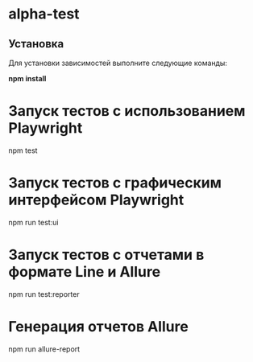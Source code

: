 # alpha-test

## Установка

Для установки зависимостей выполните следующие команды:

**npm install**

# Запуск тестов с использованием Playwright
npm test

# Запуск тестов с графическим интерфейсом Playwright
npm run test:ui

# Запуск тестов с отчетами в формате Line и Allure
npm run test:reporter

# Генерация отчетов Allure
npm run allure-report


